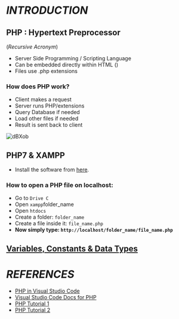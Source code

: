 # *INTRODUCTION*
## PHP : Hypertext Preprocessor 
(*Recursive Acronym*)
- Server Side Programming / Scripting Language
- Can be embedded directly within HTML (<?php?>)
- Files use .php extensions

### How does PHP work?
- Client makes a request
- Server runs PHP/extensions
- Query Database if needed
- Load other files if needed
- Result is sent back to client

![dBXob](https://user-images.githubusercontent.com/61280281/84816005-7faaaf80-b031-11ea-92ae-15df3885c06f.gif)


## PHP7 & XAMPP
* Install the software from [here](https://www.apachefriends.org/index.html).

### How to open a PHP file on localhost:
* Go to `Drive C`
* Open `xampp`folder_name
* Open `htdocs`
* Create a folder: `folder_name`
* Create a file inside it: `file_name.php`
* **Now simply type: `http://localhost/folder_name/file_name.php`**

## [Variables, Constants & Data Types](https://github.com/tusharnankani/PHP_Basics/blob/master/VariablesAndDataTypes.php)






# *REFERENCES*
* [PHP in Visual Studio Code](https://www.youtube.com/watch?time_continue=1&v=HBQuRPTim3A&feature=emb_logo)
* [Visual Studio Code Docs for PHP](https://code.visualstudio.com/docs/languages/php)
* [PHP Tutorial 1](https://www.youtube.com/playlist?list=PLillGF-Rfqbap2IB6ZS4BBBcYPagAjpjn
)
* [PHP Tutorial 2](https://www.youtube.com/playlist?list=PLu0W_9lII9aikXkRE0WxDt1vozo3hnmtR)
